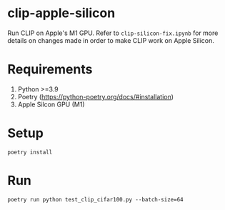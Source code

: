# clip-apple-silicon
Run CLIP on Apple's M1 GPU. Refer to `clip-silicon-fix.ipynb` for more details on changes made in order to make CLIP work on Apple Silicon.

# Requirements
1. Python >=3.9
2. Poetry (https://python-poetry.org/docs/#installation)
3. Apple Silcon GPU (M1)
# Setup
```
poetry install
```

# Run
```
poetry run python test_clip_cifar100.py --batch-size=64
```
